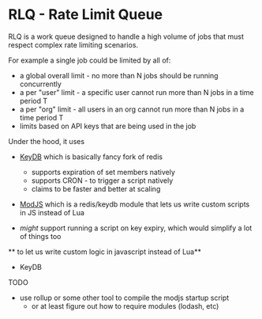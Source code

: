 # RLQ - Rate Limit Queue

RLQ is a work queue designed to handle a high volume of jobs that must respect complex rate limiting scenarios.

For example a single job could be limited by all of:
- a global overall limit - no more than N jobs should be running concurrently
- a per "user" limit - a specific user cannot run more than N jobs in a time period T
- a per "org" limit - all users in an org cannot run more than N jobs in a time period T
- limits based on API keys that are being used in the job

Under the hood, it uses
- [KeyDB](https://docs.keydb.dev/docs/intro/#what-is-keydb) which is basically fancy fork of redis
  - supports expiration of set members natively
  - supports CRON - to trigger a script natively
  - claims to be faster and better at scaling
- [ModJS](https://github.com/JohnSully/ModJS) which is a redis/keydb module that lets us write custom scripts in JS instead of Lua

- *might* support running a script on key expiry, which would simplify a lot of things too


** to let us write custom logic in javascript instead of Lua**


- KeyDB





TODO
- use rollup or some other tool to compile the modjs startup script
  - or at least figure out how to require modules (lodash, etc)